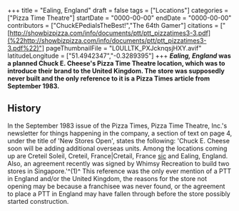+++
title = "Ealing, England"
draft = false
tags = ["Locations"]
categories = ["Pizza Time Theatre"]
startDate = "0000-00-00"
endDate = "0000-00-00"
contributors = ["ChuckEPediaIsTheBest!","The 64th Gamer"]
citations = ["[http://showbizpizza.com/info/documents/ptt/ptt_pizzatimes3-3.pdf](%22http://showbizpizza.com/info/documents/ptt/ptt_pizzatimes3-3.pdf%22)"]
pageThumbnailFile = "L0ULLTK_PXJcknqsjHXY.avif"
latitudeLongitude = ["51.4942347","-0.3289395"]
+++
***Ealing, England* was a planned Chuck E. Cheese's Pizza Time Theatre location, which was to introduce their brand to the United Kingdom. The store was supposedly never built and the only reference to it is a Pizza Times article from September 1983.**

## History

In the September 1983 issue of the Pizza Times, Pizza Time Theatre, Inc.'s newsletter for things happening in the company, a section of text on page 4, under the title of 'New Stores Open', states the following: 'Chuck E. Cheese soon will be adding additional overseas units. Among the locations coming up are Creteil Soleil, Creteil, France|Cretail, France [sic](sic) and Ealing, England. Also, an agreement recently was signed by Whimsy Recreation to build two stores in Singapore.'^(1)^
This reference was the only ever mention of a PTT in England and/or the United Kingdom, the reasons for the store not opening may be because a franchisee was never found, or the agreement to place a PTT in England may have fallen through before the store possibly started construction.

